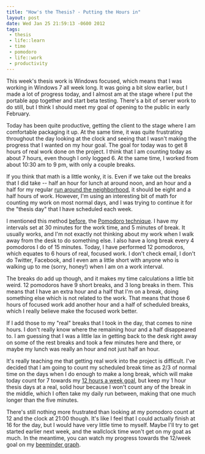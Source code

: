 ```yaml
--- 
title: "How's the Thesis? - Putting the Hours in"
layout: post
date: Wed Jan 25 21:59:13 -0600 2012
tags:
 - thesis
 - life::learn
 - time
 - pomodoro
 - life::work
 - productivity
---
```

This week's thesis work is Windows focused, which means that I was working
in Windows 7 all week long.  It was going a bit slow earlier, but I made
a lot of progress today, and I almost am at the stage where I put the
portable app together and start beta testing.  There's a bit of server
work to do still, but I think I should meet my goal of opening to the
public in early February.

Today has been quite productive, getting the client to the stage where
I am comfortable packaging it up.  At the same time, it was quite
frustrating throughout the day looking at the clock and seeing that
I wasn't making the progress that I wanted on my hour goal.  The goal
for today was to get 8 hours of real work done on the project.  I
think that I am counting today as about 7 hours, even though I only
logged 6.  At the same time, I worked from about 10:30 am to 9 pm,
with only a couple breaks.

If you think that math is a little wonky, it is.  Even if we take out
the breaks that I did take -- half an hour for lunch at around noon,
and an hour and a half for my regular [run around the neighborhood][2],
it should be eight and a half hours of work.  However, I'm using an
interesting bit of math for counting my work on most normal days, and
I was trying to continue it for the "thesis day" that I have scheduled
each week.

[2]: http://www.dailymile.com/people/jamuraa/entries/12420483

I mentioned this method [before][3], the [Pomodoro technique][4].  I
have my intervals set at 30 minutes for the work time, and 5 minutes of
break.  It usually works, and I'm not exactly not thinking about my work
when I walk away from the desk to do something else.  I also have a long
break every 4 pomodoros I do of 15 minutes.  Today, I have performed
12 pomodoros, which equates to 6 hours of real, focused work.  I don't
check email, I don't do Twitter, Facebook, and I even am a little short
with anyone who is walking up to me (sorry, honey!) when I am on a work
interval.

[3]: http://base0.net/posts/when-1-hour--1-hour
[4]: http://www.pomodorotechnique.com/

The breaks do add up though, and it makes my time calculations a little
bit weird.  12 pomodoros have 9 short breaks, and 3 long breaks in them.
This means that I have an extra hour and a half that I'm on a break,
doing something else which is not related to the work.  That means that
those 6 hours of focused work add another hour and a half of scheduled
breaks, which I really believe make the focused work better.

If I add those to my "real" breaks that I took in the day, that comes to
nine hours.  I don't really know where the remaining hour and a half
disappeared to.  I am guessing that I was a little lax in getting back
to the desk right away on some of the rest breaks and took a few minutes
here and there, or maybe my lunch was really an hour and not just half
an hour.

It's really teaching me that getting real work into the project is
difficult.  I've decided that I am going to count my scheduled break time
as 2/3 of normal time on the days when I do enough to make a long break,
which will make today count for 7 towards my [12 hours a week goal][5],
but keep my 1 hour thesis days at a real, solid hour because I won't count
any of the break in the middle, which I often take my daily run between,
making that one much longer than the five minutes.

[5]: http://base0.net/posts/twelve-in-twelve

There's still nothing more frustrated than looking at my pomodoro count
at 12 and the clock at 21:00 though.  It's like I feel that I could
actually finish at 16 for the day, but I would have very little time to
myself.  Maybe I'll try to get started earlier next week, and the
wallclock time won't get on my goat as much.  In the meantime, you can
watch my progress towards the 12/week goal on my [beeminder graph][6].

[6]: https://www.beeminder.com/jamuraa/goals/thesispomos

